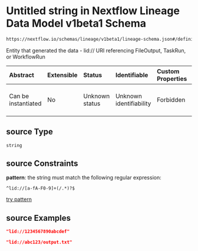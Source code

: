 # Untitled string in Nextflow Lineage Data Model v1beta1 Schema

```txt
https://nextflow.io/schemas/lineage/v1beta1/lineage-schema.json#/definitions/FileOutput/properties/source
```

Entity that generated the data - lid:// URI referencing FileOutput, TaskRun, or WorkflowRun

| Abstract            | Extensible | Status         | Identifiable            | Custom Properties | Additional Properties | Access Restrictions | Defined In                                                                                                   |
| :------------------ | :--------- | :------------- | :---------------------- | :---------------- | :-------------------- | :------------------ | :----------------------------------------------------------------------------------------------------------- |
| Can be instantiated | No         | Unknown status | Unknown identifiability | Forbidden         | Allowed               | none                | [nextflow-lineage-v1beta1-schema.json\*](../out/nextflow-lineage-v1beta1-schema.json "open original schema") |

## source Type

`string`

## source Constraints

**pattern**: the string must match the following regular expression:&#x20;

```regexp
^lid://[a-fA-F0-9]+(/.*)?$
```

[try pattern](https://regexr.com/?expression=%5Elid%3A%2F%2F%5Ba-fA-F0-9%5D%2B\(%2F.*\)%3F%24 "try regular expression with regexr.com")

## source Examples

```json
"lid://1234567890abcdef"
```

```json
"lid://abc123/output.txt"
```
